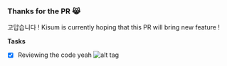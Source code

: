 ### Thanks for the PR 😹

고맙습니다 ! Kisum is currently hoping that this PR will bring new feature ! 

**Tasks**
- [x] Reviewing the code yeah 
![alt tag](http://www.helloasia.com.au/wp-content/uploads/2015/10/Kisum.jpg)